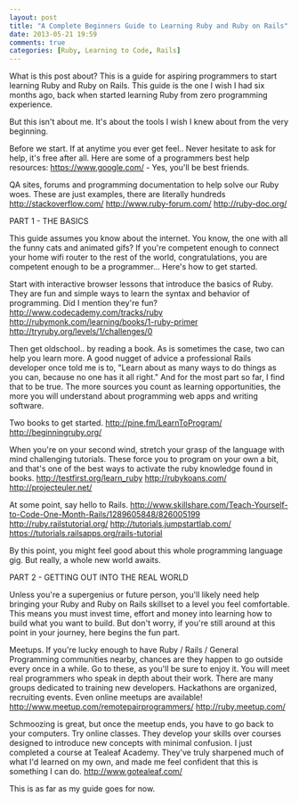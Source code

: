 ```yaml
---
layout: post
title: "A Complete Beginners Guide to Learning Ruby and Ruby on Rails"
date: 2013-05-21 19:59
comments: true
categories: [Ruby, Learning to Code, Rails]
---
```


What is this post about?  This is a guide for aspiring programmers to start learning Ruby and Ruby on Rails.  This guide is the one I wish I had six months ago, back when started learning Ruby from zero programming experience.

But this isn't about me. It's about the tools I wish I knew about from the very beginning.

Before we start.  If at anytime you ever get feel.. Never hesitate to ask for help, it's free after all.  Here are some of a programmers best help resources:
https://www.google.com/ - Yes, you'll be best friends.

QA sites, forums and programming documentation to help solve our Ruby woes.  These are just examples, there are literally hundreds
http://stackoverflow.com/
http://www.ruby-forum.com/
http://ruby-doc.org/


PART 1 - THE BASICS

This guide assumes you know about the internet.  You know, the one with all the funny cats and animated gifs?  If you're competent enough to connect your home wifi router to the rest of the world, congratulations, you are competent enough to be a programmer... Here's how to get started.

Start with interactive browser lessons that introduce the basics of Ruby.  They are fun and simple ways to learn the syntax and behavior of programming.  Did I mention they're fun?
http://www.codecademy.com/tracks/ruby
http://rubymonk.com/learning/books/1-ruby-primer
http://tryruby.org/levels/1/challenges/0

Then get oldschool.. by reading a book.  As is sometimes the case, two  can help you learn more.  A good nugget of advice a professional Rails developer once told me is to, "Learn about as many ways to do things as you can, because no one has it all right."  And for the most part so far, I find that to be true.  The more sources you count as learning opportunities, the more you will understand about programming web apps and writing software.

Two books to get started.
http://pine.fm/LearnToProgram/
http://beginningruby.org/

When you're on your second wind, stretch your grasp of the language with mind challenging tutorials.  These force you to program on your own a bit, and that's one of the best ways to activate the ruby knowledge found in books.
http://testfirst.org/learn_ruby
http://rubykoans.com/
http://projecteuler.net/

At some point, say hello to Rails.
http://www.skillshare.com/Teach-Yourself-to-Code-One-Month-Rails/1289605848/826005199
http://ruby.railstutorial.org/
http://tutorials.jumpstartlab.com/
https://tutorials.railsapps.org/rails-tutorial

By this point, you might feel good about this whole programming language gig.  But really, a whole new world awaits.


PART 2 - GETTING OUT INTO THE REAL WORLD

Unless you're a supergenius or future person, you'll likely need help bringing your Ruby and Ruby on Rails skillset to a level you feel comfortable.  This means you must invest time, effort and money into learning how to build what you want to build.  But don't worry, if you're still around at this point in your journey, here begins the fun part.

Meetups.  If you're lucky enough to have Ruby / Rails / General Programming communities nearby, chances are they happen to go outside every once in a while.  Go to these, as you'll be sure to enjoy it.  You will meet real programmers who speak in depth about their work.  There are many groups dedicated to training new developers.  Hackathons are organized, recruiting events.  Even online meetups are available!
http://www.meetup.com/remotepairprogrammers/
http://ruby.meetup.com/

Schmoozing is great, but once the meetup ends, you have to go back to your computers.  Try online classes.  They develop your skills over courses designed to introduce new concepts with minimal confusion.  I just completed a course at Tealeaf Academy.  They've truly sharpened much of what I'd learned on my own, and made me feel confident that this is something I can do.
http://www.gotealeaf.com/

This is as far as my guide goes for now.
